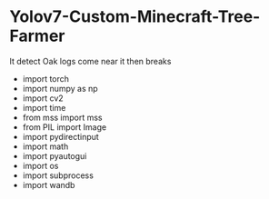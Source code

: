 # Yolov7-Custom-Minecraft-Tree-Farmer
It detect Oak logs come near it then breaks

- import torch
- import numpy as np
- import cv2
- import time
- from mss import mss
- from PIL import Image
- import pydirectinput
- import math
- import pyautogui
- import os
- import subprocess
- import wandb

